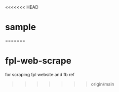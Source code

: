 <<<<<<< HEAD
# sample
=======
# fpl-web-scrape
for scraping fpl website and fb ref
>>>>>>> origin/main
